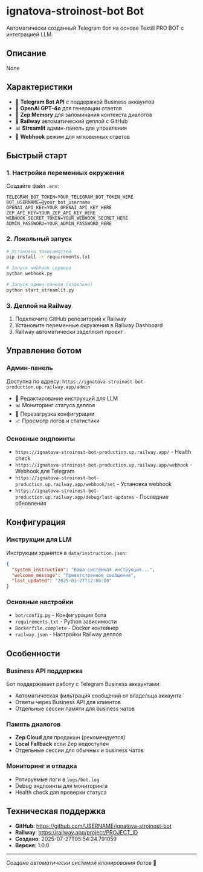 # ignatova-stroinost-bot Bot

Автоматически созданный Telegram бот на основе Textill PRO BOT с интеграцией LLM.

## Описание

None

## Характеристики

- 🤖 **Telegram Bot API** с поддержкой Business аккаунтов  
- 🧠 **OpenAI GPT-4o** для генерации ответов
- 💾 **Zep Memory** для запоминания контекста диалогов
- 🚀 **Railway** автоматический деплой с GitHub
- 📊 **Streamlit** админ-панель для управления
- 🔗 **Webhook** режим для мгновенных ответов

## Быстрый старт

### 1. Настройка переменных окружения

Создайте файл `.env`:

```env
TELEGRAM_BOT_TOKEN=YOUR_TELEGRAM_BOT_TOKEN_HERE
BOT_USERNAME=@your_bot_username
OPENAI_API_KEY=YOUR_OPENAI_API_KEY_HERE
ZEP_API_KEY=YOUR_ZEP_API_KEY_HERE
WEBHOOK_SECRET_TOKEN=YOUR_WEBHOOK_SECRET_HERE
ADMIN_PASSWORD=YOUR_ADMIN_PASSWORD_HERE
```

### 2. Локальный запуск

```bash
# Установка зависимостей
pip install -r requirements.txt

# Запуск webhook сервера
python webhook.py

# Запуск админ-панели (отдельно)
python start_streamlit.py
```

### 3. Деплой на Railway

1. Подключите GitHub репозиторий к Railway
2. Установите переменные окружения в Railway Dashboard
3. Railway автоматически задеплоит проект

## Управление ботом

### Админ-панель

Доступна по адресу: `https://ignatova-stroinost-bot-production.up.railway.app/admin`

- 📝 Редактирование инструкций для LLM
- 📊 Мониторинг статуса деплоя  
- 🔄 Перезагрузка конфигурации
- 📈 Просмотр логов и статистики

### Основные эндпоинты

- `https://ignatova-stroinost-bot-production.up.railway.app/` - Health check
- `https://ignatova-stroinost-bot-production.up.railway.app/webhook` - Webhook для Telegram
- `https://ignatova-stroinost-bot-production.up.railway.app/webhook/set` - Установка webhook
- `https://ignatova-stroinost-bot-production.up.railway.app/debug/last-updates` - Последние обновления

## Конфигурация

### Инструкции для LLM

Инструкции хранятся в `data/instruction.json`:

```json
{
  "system_instruction": "Ваша системная инструкция...",
  "welcome_message": "Приветственное сообщение",
  "last_updated": "2025-01-27T12:00:00"
}
```

### Основные настройки

- `bot/config.py` - Конфигурация бота
- `requirements.txt` - Python зависимости  
- `Dockerfile.complete` - Docker контейнер
- `railway.json` - Настройки Railway деплоя

## Особенности

### Business API поддержка

Бот поддерживает работу с Telegram Business аккаунтами:

- Автоматическая фильтрация сообщений от владельца аккаунта
- Ответы через Business API для клиентов
- Отдельные сессии памяти для business чатов

### Память диалогов

- **Zep Cloud** для продакшн (рекомендуется)
- **Local Fallback** если Zep недоступен
- Отдельные сессии для обычных и business чатов

### Мониторинг и отладка

- Ротируемые логи в `logs/bot.log`
- Debug эндпоинты для мониторинга
- Health check для проверки статуса

## Техническая поддержка

- **GitHub**: https://github.com/USERNAME/ignatova-stroinost-bot
- **Railway**: https://railway.app/project/PROJECT_ID
- **Создано**: 2025-07-27T05:54:24.791059
- **Версия**: 1.0.0

---

*Создано автоматически системой клонирования ботов* 🤖